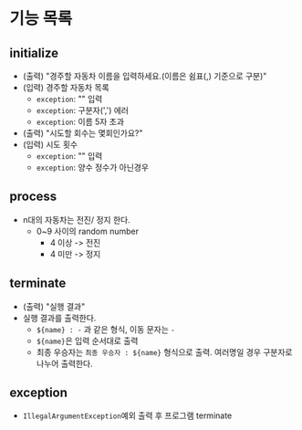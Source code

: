 # 기능 목록
## initialize
- (출력) "경주할 자동차 이름을 입력하세요.(이름은 쉼표(,) 기준으로 구분)"
- (입력) 경주할 자동차 목록
  - `exception`: "" 입력
  - `exception`: 구분자(',') 에러
  - `exception`: 이름 5자 초과
- (출력) "시도할 회수는 몇회인가요?"
- (입력) 시도 횟수
  - `exception`: "" 입력
  - `exception`: 양수 정수가 아닌경우

## process
- n대의 자동차는 전진/ 정지 한다.
  - 0~9 사이의 random number 
    - 4 이상 -> 전진
    - 4 미만 -> 정지

## terminate
- (출력) "실행 결과"
- 실행 결과를 출력한다.
    - `${name} : -` 과 같은 형식, 이동 문자는 `-`
    - `${name}`은 입력 순서대로 출력
    - 최종 우승자는 `최종 우승자 : ${name}` 형식으로 출력. 여러명일 경우 구분자로 나누어 출력한다. 

## exception
- `IllegalArgumentException`예외 출력 후 프로그램 terminate
